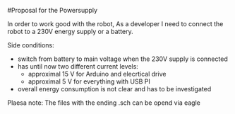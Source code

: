 #Proposal for the Powersupply

In order to work good with the robot,
As a developer I need to connect the robot to a 230V energy supply or a battery.

Side conditions:
* switch from battery to main voltage when the 230V supply is connected
* has until now two different current levels: 
  * approximal 15 V for Arduino and elecrtical drive
  * approximal 5 V for everything with USB PI
* overall energy consumption is not clear and has to be investigated

Plaesa note: The files with the ending .sch can be opend via eagle
